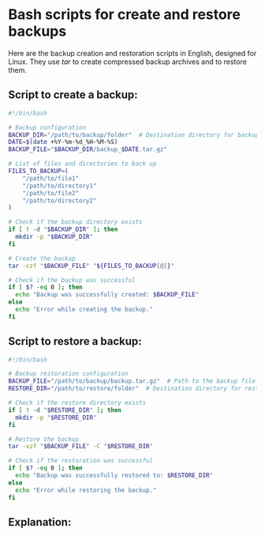 # Bash scripts for create and restore backups
Here are the backup creation and restoration scripts in English, designed for Linux. They use *tar* to create compressed backup archives and to restore them.

## Script to create a backup:

```bash
#!/bin/bash

# Backup configuration
BACKUP_DIR="/path/to/backup/folder"  # Destination directory for backups
DATE=$(date +%Y-%m-%d_%H-%M-%S)
BACKUP_FILE="$BACKUP_DIR/backup_$DATE.tar.gz"

# List of files and directories to back up
FILES_TO_BACKUP=(
    "/path/to/file1"
    "/path/to/directory1"
    "/path/to/file2"
    "/path/to/directory2"
)

# Check if the backup directory exists
if [ ! -d "$BACKUP_DIR" ]; then
  mkdir -p "$BACKUP_DIR"
fi

# Create the backup
tar -czf "$BACKUP_FILE" "${FILES_TO_BACKUP[@]}"

# Check if the backup was successful
if [ $? -eq 0 ]; then
  echo "Backup was successfully created: $BACKUP_FILE"
else
  echo "Error while creating the backup."
fi
```

## Script to restore a backup:

```bash
#!/bin/bash

# Backup restoration configuration
BACKUP_FILE="/path/to/backup/backup.tar.gz"  # Path to the backup file
RESTORE_DIR="/path/to/restore/folder"  # Destination directory for restoration

# Check if the restore directory exists
if [ ! -d "$RESTORE_DIR" ]; then
  mkdir -p "$RESTORE_DIR"
fi

# Restore the backup
tar -xzf "$BACKUP_FILE" -C "$RESTORE_DIR"

# Check if the restoration was successful
if [ $? -eq 0 ]; then
  echo "Backup was successfully restored to: $RESTORE_DIR"
else
  echo "Error while restoring the backup."
fi
```
## Explanation:
